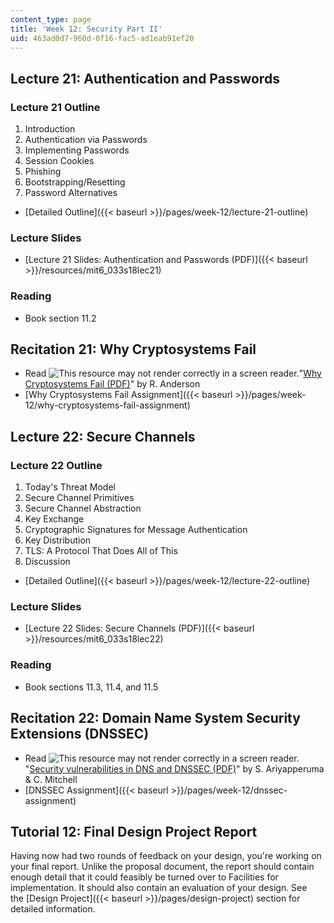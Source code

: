 ```yaml
---
content_type: page
title: 'Week 12: Security Part II'
uid: 463ad0d7-960d-0f16-fac5-ad1eab91ef20
---
```


Lecture 21: Authentication and Passwords
----------------------------------------

### Lecture 21 Outline

1.  Introduction
2.  Authentication via Passwords
3.  Implementing Passwords
4.  Session Cookies
5.  Phishing
6.  Bootstrapping/Resetting
7.  Password Alternatives

*   [Detailed Outline]({{< baseurl >}}/pages/week-12/lecture-21-outline)

### Lecture Slides

*   [Lecture 21 Slides: Authentication and Passwords (PDF)]({{< baseurl >}}/resources/mit6_033s18lec21)

### Reading

*   Book section 11.2

Recitation 21: Why Cryptosystems Fail
-------------------------------------

*   Read ![This resource may not render correctly in a screen reader.](/images/inacessible.gif)"[Why Cryptosystems Fail (PDF)](https://www.cl.cam.ac.uk/~rja14/Papers/wcf.pdf)" by R. Anderson
*   [Why Cryptosystems Fail Assignment]({{< baseurl >}}/pages/week-12/why-cryptosystems-fail-assignment)

Lecture 22: Secure Channels
---------------------------

### Lecture 22 Outline

1.  Today's Threat Model
2.  Secure Channel Primitives
3.  Secure Channel Abstraction
4.  Key Exchange
5.  Cryptographic Signatures for Message Authentication
6.  Key Distribution
7.  TLS: A Protocol That Does All of This
8.  Discussion

*   [Detailed Outline]({{< baseurl >}}/pages/week-12/lecture-22-outline)

### Lecture Slides

*   [Lecture 22 Slides: Secure Channels (PDF)]({{< baseurl >}}/resources/mit6_033s18lec22)

### Reading

*   Book sections 11.3, 11.4, and 11.5

Recitation 22: Domain Name System Security Extensions (DNSSEC)
--------------------------------------------------------------

*   Read ![This resource may not render correctly in a screen reader.](/images/inacessible.gif)"[Security vulnerabilities in DNS and DNSSEC (PDF)](http://www.chrismitchell.net/svidad.pdf)" by S. Ariyapperuma & C. Mitchell
*   [DNSSEC Assignment]({{< baseurl >}}/pages/week-12/dnssec-assignment)

Tutorial 12: Final Design Project Report
----------------------------------------

Having now had two rounds of feedback on your design, you're working on your final report. Unlike the proposal document, the report should contain enough detail that it could feasibly be turned over to Facilities for implementation. It should also contain an evaluation of your design. See the [Design Project]({{< baseurl >}}/pages/design-project) section for detailed information.
